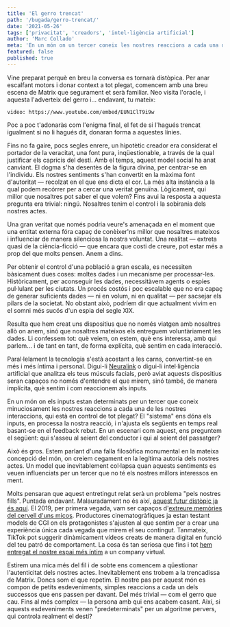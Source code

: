 ```yaml
---
title: 'El gerro trencat'
path: '/bugada/gerro-trencat/'
date: '2021-05-26'
tags: ['privacitat', 'creadors', 'intel·ligència artificial']
author: 'Marc Collado'
meta: 'En un món on un tercer coneix les nostres reaccions a cada una de les nostres interaccions, qui està en control de tot plegat?'
featured: false
published: true
---
```


Vine preparat perquè en breu la conversa es tornarà distòpica. Per anar escalfant motors i donar context a tot plegat, comencem amb una breu escena de Matrix que segurament et serà familiar. Neo visita l'oracle, i aquesta l'adverteix del gerro i... endavant, tu mateix:

`video: https://www.youtube.com/embed/EUN1ClT9i9w`

Poc a poc t'adonaràs com l'enigma final, el fet de si l'hagués trencat igualment si no li hagués dit, donaran forma a aquestes línies.

Fins no fa gaire, pocs segles enrere, un hipotètic creador era considerat el portador de la veracitat, una font pura, inqüestionable, a través de la qual justificar els capricis del destí. Amb el temps, aquest model social ha anat canviant. El dogma s'ha desentès de la figura divina, per centrar-se en l'individu. Els nostres sentiments s'han convertit en la màxima font d'autoritat — recolzat en el que ens dicta el cor. La més alta instància a la qual podem recórrer per a cercar una veritat genuïna. Lògicament, qui millor que nosaltres pot saber el que volem? Fins avui la resposta a aquesta pregunta era trivial: ningú. Nosaltres tenim el control i la sobirania dels nostres actes.

Una gran veritat que només podria veure's amenaçada en el moment que una entitat externa fóra capaç de conèixer'ns millor que nosaltres mateixos i influenciar de manera silenciosa la nostra voluntat. Una realitat — extreta quasi de la ciència-ficció — que encara que costi de creure, pot estar més a prop del que molts pensen. Anem a dins.

Per obtenir el control d'una població a gran escala, es necessiten bàsicament dues coses: moltes dades i un mecanisme per processar-les. Històricament, per aconseguir les dades, necessitàvem agents o espies pul·lulant per les ciutats. Un procés costós i poc escalable que no era capaç de generar suficients dades — ni en volum, ni en qualitat — per sacsejar els pilars de la societat. No obstant això, podríem dir que actualment vivim en el somni més sucós d'un espia del segle XIX.

Resulta que hem creat uns dispositius que no només viatgen amb nosaltres allò on anem, sinó que nosaltres mateixos els entreguem voluntàriament les dades. Li confessem tot: què veiem, on estem, què ens interessa, amb qui parlem... i de tant en tant, de forma explícita, què sentim en cada interacció.

Paral·lelament la tecnologia s'està acostant a les carns, convertint-se en més i més íntima i personal. Digui-li [Neuralink](https://rss.com/podcasts/safareig/207549) o digui-li intel·ligència artificial que analitza els teus músculs facials, però aviat aquests dispositius seran capaços no només d'entendre el que mirem, sinó també, de manera implícita, què sentim i com reaccionem als inputs.

En un món on els inputs estan determinats per un tercer que coneix minuciosament les nostres reaccions a cada una de les nostres interaccions, qui està en control de tot plegat? El "sistema" ens dóna els inputs, en processa la nostra reacció, i n'ajusta els següents en temps real basant-se en el feedback rebut. En un escenari com aquest, ens preguntem el següent: qui s'asseu al seient del conductor i qui al seient del passatger?

Això és gros. Estem parlant d'una falla filosòfica monumental en la mateixa concepció del món, on creiem cegament en la legítima autoria dels nostres actes. Un model que inevitablement col·lapsa quan aquests sentiments es veuen influenciats per un tercer que no té els nostres millors interessos en ment.

Molts pensaran que aquest entretingut relat serà un problema "pels nostres fills". Puntada endavant. Malauradament no és així, [aquest futur distòpic ja és aquí](https://safareig.netlify.app/bugada/anuncis-al-metavers/). El 2019, per primera vegada, vam ser capaços d'[extreure memòries del cervell d'uns micos](https://www.nature.com/articles/s41597-019-0129-z). Productores cinematogràfiques ja estan testant models de CGI on els protagonistes s'ajusten al que sentim per a crear una experiència única cada vegada que mirem el seu contingut. Tanmateix, TikTok pot suggerir dinàmicament vídeos creats de manera digital en funció del teu patró de comportament. La cosa és tan seriosa que fins i tot [hem entregat el nostre espai més íntim](https://www.virtualmate.com) a un company virtual.

Estirem una mica més del fil i de sobte ens comencem a qüestionar l'autenticitat dels nostres actes. Inevitablement ens trobem a la trencadissa de Matrix. Doncs som el que repetim. El nostre pas per aquest món es compon de petits esdeveniments, simples reaccions a cada un dels successos que ens passen per davant. Del més trivial — com el gerro que cau. Fins al més complex — la persona amb qui ens acabem casant. Així, si aquests esdeveniments venen "predeterminats" per un algoritme pervers, qui controla realment el destí?

